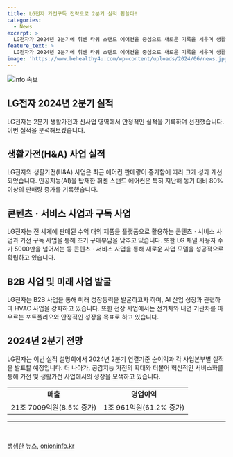 ```yaml
---
title: LG전자 가전구독 전략으로 2분기 실적 휩쓸다!
categories:
  - News
excerpt: >
  LG전자가 2024년 2분기에 휘센 타워 스탠드 에어컨을 중심으로 새로운 기록을 세우며 생활가전과 HVAC 사업 영역에서 모두 안정적인 성과를 달성하였다. 에어컨 등 가전의 성수기 판매량 증가와 구독 사업을 통해 시장을 공략하는 한편, 새로운 사업 모델을 접목하여 글로벌 시장에서 안정적인 성장을 이룩하고 있다. 콘텐츠ㆍ서비스 사업 영역에서도 웹OS와 같은 무료 채널 제공으로 사용자 수를 확대하고, B2B 사업으로도 미래 성장동력을 발굴하고 있다. LG전자는 고객 중심의 사업방식 변화와 새로운 기술 분야를 고도화하여 지속적인 발전을 모색하고 있다.
feature_text: >
  LG전자가 2024년 2분기에 휘센 타워 스탠드 에어컨을 중심으로 새로운 기록을 세우며 생활가전과 HVAC 사업 영역에서 모두 안정적인 성과를 달성하였다. 에어컨 등 가전의 성수기 판매량 증가와 구독 사업을 통해 시장을 공략하는 한편, 새로운 사업 모델을 접목하여 글로벌 시장에서 안정적인 성장을 이룩하고 있다. 콘텐츠ㆍ서비스 사업 영역에서도 웹OS와 같은 무료 채널 제공으로 사용자 수를 확대하고, B2B 사업으로도 미래 성장동력을 발굴하고 있다. LG전자는 고객 중심의 사업방식 변화와 새로운 기술 분야를 고도화하여 지속적인 발전을 모색하고 있다.
image: 'https://www.behealthy4u.com/wp-content/uploads/2024/06/news.jpg'
---
```


<p><img src="https://www.behealthy4u.com/wp-content/uploads/2024/06/news.jpg" alt="info 속보" /></p>

<h2 data-ke-size="size26">LG전자 2024년 2분기 실적</h2>

<p data-ke-size="size16">LG전자는 2분기 생활가전과 신사업 영역에서 안정적인 실적을 기록하며 선전했습니다. 이번 실적을 분석해보겠습니다.</p>

<h2 data-ke-size="size24">생활가전(H&A) 사업 실적</h2>

<p data-ke-size="size16">LG전자의 생활가전(H&A) 사업은 최근 에어컨 판매량이 증가함에 따라 크게 성과 개선되었습니다. 인공지능(AI)을 탑재한 휘센 스탠드 에어컨은 특히 지난해 동기 대비 80% 이상의 판매량 증가를 기록했습니다.</p>

<h2 data-ke-size="size24">콘텐츠ㆍ서비스 사업과 구독 사업</h2>

<p data-ke-size="size16">LG전자는 전 세계에 판매된 수억 대의 제품을 플랫폼으로 활용하는 콘텐츠ㆍ서비스 사업과 가전 구독 사업을 통해 초기 구매부담을 낮추고 있습니다. 또한 LG 채널 사용자 수가 5000만을 넘어서는 등 콘텐츠ㆍ서비스 사업을 통해 새로운 사업 모델을 성공적으로 확립하고 있습니다.</p>

<h2 data-ke-size="size24">B2B 사업 및 미래 사업 발굴</h2>

<p data-ke-size="size16">LG전자는 B2B 사업을 통해 미래 성장동력을 발굴하고자 하며, AI 산업 성장과 관련하여 HVAC 사업을 강화하고 있습니다. 또한 전장 사업에서는 전기차와 내연 기관차를 아우르는 포트폴리오와 안정적인 성장을 목표로 하고 있습니다.</p>

<h2 data-ke-size="size24">2024년 2분기 전망</h2>

<p data-ke-size="size16">LG전자는 이번 실적 설명회에서 2024년 2분기 연결기준 순이익과 각 사업본부별 실적을 발표할 예정입니다. 더 나아가, 공감지능 가전의 확대와 더불어 혁신적인 서비스화를 통해 가전 및 생활가전 사업에서의 성장을 모색하고 있습니다.</p>

<table>
    <tr>
        <td style="text-align: center; height: 17px;"><b>매출</b></td>
        <td style="text-align: center; height: 17px;"><b>영업이익</b></td>
    </tr>
    <tr>
        <td style="text-align: center; height: 17px;">21조 7009억원(8.5% 증가)</td>
        <td style="text-align: center; height: 17px;">1조 961억원(61.2% 증가)</td>
    </tr>
</table>

<hr>

<p data-ke-size="size16">&nbsp;</p>
생생한 뉴스, <a href="https://onioninfo.kr" rel="dofollow">onioninfo.kr</a>



